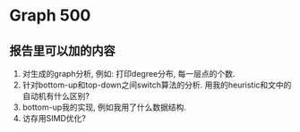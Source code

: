 # Graph 500



## 报告里可以加的内容

1. 对生成的graph分析, 例如: 打印degree分布, 每一层点的个数.
2. 针对bottom-up和top-down之间switch算法的分析. 用我的heuristic和文中的自动机有什么区别?
3. bottom-up我的实现, 例如我用了什么数据结构.
4. 访存用SIMD优化?